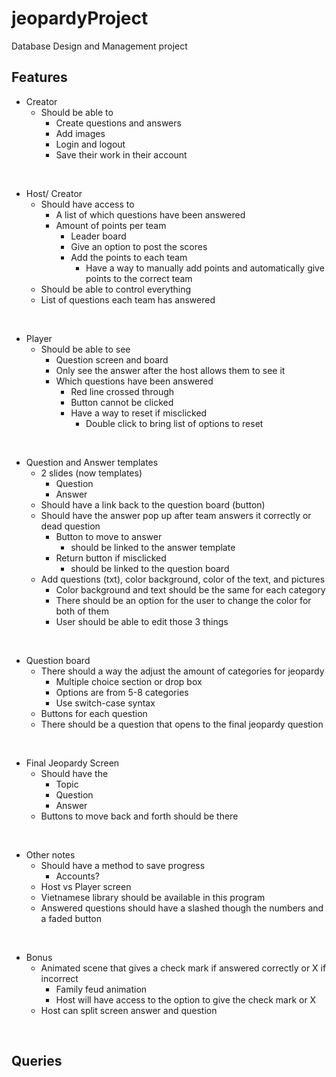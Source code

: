 # jeopardyProject
Database Design and Management project 

## Features 
- Creator 
    - Should be able to 
        - Create questions and answers
        - Add images 
        - Login and logout 
        - Save their work in their account

<br>

- Host/ Creator
    - Should have access to
        - A list of which questions have been answered 
        - Amount of points per team 
            - Leader board
            - Give an option to post the scores
            - Add the points to each team 
                - Have a way to manually add points and automatically give points to the correct team
    - Should be able to control everything 
    - List of questions each team has answered 

<br> 

- Player
    - Should be able to see
        - Question screen and board
        - Only see the answer after the host allows them to see it 
        - Which questions have been answered 
            - Red line crossed through
            - Button cannot be clicked 
            - Have a way to reset if misclicked
                - Double click to bring list of options to reset

<br>

- Question and Answer templates 
    - 2 slides (now templates)
        - Question
        - Answer 
        <!-- - Use 2 tags
            - Apparently can be used to for each button  -->
    - Should have a link back to the question board (button)
    - Should have the answer pop up after team answers it correctly or dead question
        - Button to move to answer
            - should be linked to the answer template
        - Return button if misclicked
            - should be linked to the question board
    - Add questions (txt), color background, color of the text, and pictures
        - Color background and text should be the same for each category
        - There should be an option for the user to change the color for both of them
        - User should be able to edit those 3 things

<br>

- Question board
    - There should a way the adjust the amount of categories for jeopardy
        - Multiple choice section or drop box
        - Options are from 5-8 categories 
        - Use switch-case syntax
    - Buttons for each question 
    - There should be a question that opens to the final jeopardy question

<br>

- Final Jeopardy Screen
    - Should have the 
        - Topic 
        - Question
        - Answer 
    - Buttons to move back and forth should be there 

<br>

- Other notes
    - Should have a method to save progress
        - Accounts?
    - Host vs Player screen 
    - Vietnamese library should be available in this program 
    - Answered questions should have a slashed though the numbers and a faded button

<br>

- Bonus
    - Animated scene that gives a check mark if answered correctly or X if incorrect
        - Family feud animation 
        - Host will have access to the option to give the check mark or X
    - Host can split screen answer and question

<br> 

## Queries


